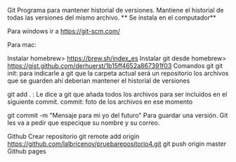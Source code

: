 Git
Programa para mantener historial de versiones. Mantiene el historial de todas las versiones del mismo archivo. ** Se instala en el computador**

Para windows ir a https://git-scm.com/

Para mac:

Instalar homebrew> https://brew.sh/index_es
Instalar git desde homebrew> https://gist.github.com/derhuerst/1b15ff4652a867391f03
Comandos git
git init: para indicarle a git que la carpeta actual será un repositorio los archivos que se guarden ahí deberian mantener el historial de versiones

git add . : Le dice a git que añada todos los archivos para ser incluidos en el siguiente commit. commit: foto de los archivos en ese momento

git commit -m "Mensaje para mi yo del futuro" Para guardar una versión. Git les va a pedir que especique su nombre y su correo.

Github
Crear repositorio
git remote add origin https://github.com/lalbricenov/pruebarepositorio4.git
git push origin master
Github pages